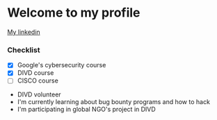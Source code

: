 # Welcome to my profile
[My linkedin](https://www.linkedin.com/in/bart%C5%82omiej-lizak/)

### Checklist
- [x] Google's cybersecurity course
- [x] DIVD course
- [ ] CISCO course

* DIVD volunteer
* I'm currently learning about bug bounty programs and how to hack
* I'm participating in global NGO's project in DIVD
